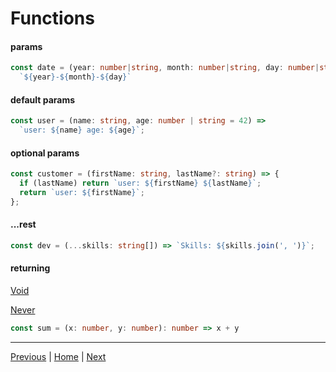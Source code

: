 # Functions

#### params

```typescript
const date = (year: number|string, month: number|string, day: number|string) => 
  `${year}-${month}-${day}`
```

#### default params

```typescript
const user = (name: string, age: number | string = 42) =>
  `user: ${name} age: ${age}`;
```

#### optional params

```typescript
const customer = (firstName: string, lastName?: string) => {
  if (lastName) return `user: ${firstName} ${lastName}`;
  return `user: ${firstName}`;
};
```

#### ...rest

```typescript
const dev = (...skills: string[]) => `Skills: ${skills.join(', ')}`;
```

#### returning

[Void](./../2_types/README.md#void)

[Never](./../2_types/README.md#never)


```typescript
const sum = (x: number, y: number): number => x + y
```


---


[Previous](./../2_types/README.md) | [Home](./../README.md) | [Next](./../4_classes/README.md)